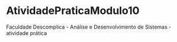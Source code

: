 # AtividadePraticaModulo10
Faculdade Descomplica - Análise e Desenvolvimento de Sistemas - atividade prática

